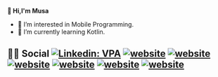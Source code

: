   **👋 Hi,I'm Musa**
- 👀 I’m interested in Mobile Programming.
- 🌱 I’m currently learning Kotlin.

## [](#-social)<g-emoji class="g-emoji" alias="man" fallback-src="https://github.githubassets.com/images/icons/emoji/unicode/1f468.png">👨</g-emoji><g-emoji class="g-emoji" alias="woman" fallback-src="https://github.githubassets.com/images/icons/emoji/unicode/1f469.png">👩</g-emoji> Social [![Linkedin: VPA](https://camo.githubusercontent.com/a493f6833f99fb3c85788d6d9305e6b7a42b838e5ee5d138fd9a8214a7e77472/68747470733a2f2f696d672e736869656c64732e696f2f62616467652f6c696e6b6564696e2d2532333030373742352e7376673f267374796c653d666f722d7468652d6261646765266c6f676f3d6c696e6b6564696e266c6f676f436f6c6f723d7768697465)](https://www.linkedin.com/in/kenan-deniz/) [![website](https://camo.githubusercontent.com/7322db84176db5dc9251dfb20c55a8ce6183576480b513dc27d0fe2c29c10b2e/68747470733a2f2f696d672e736869656c64732e696f2f62616467652f2532302d6d79253230736974652d2532333144413146323f267374796c653d666f722d7468652d6261646765266c6f676f436f6c6f723d7768697465)](http://www.kenandeniz.com.tr) [![website](https://camo.githubusercontent.com/00c397ebfb4bb9e2635bb5efbd06e09a1ddead080a116dd2a9a3a36733cb226e/68747470733a2f2f696d672e736869656c64732e696f2f62616467652f737461636b6f766572666c6f772d6338643665352e7376673f267374796c653d666f722d7468652d6261646765266c6f676f3d737461636b6f766572666c6f77266c6f676f436f6c6f723d6f72616e6765)](https://stackoverflow.com/users/14359078/xkendx) [![website](https://camo.githubusercontent.com/5244a89d88933cc218c3f18d734cdf11a5e63b350c6b500516f2e9cbf43edde9/68747470733a2f2f696d672e736869656c64732e696f2f62616467652f746563682d737461636b2d3036393066612e7376673f267374796c653d666f722d7468652d6261646765266c6f676f436f6c6f723d7768697465)](https://stackshare.io/xkendx/my-stack) [![website](https://camo.githubusercontent.com/2db82b0eba73fc2dba642d70a943562cdd5c7b83df1742323a9a91b01464ff08/68747470733a2f2f696d672e736869656c64732e696f2f62616467652f737461636b2d73686172652d6537346333632e7376673f267374796c653d666f722d7468652d6261646765266c6f676f436f6c6f723d7768697465)](https://stackshare.io/xkendx/my-stack) [![website](https://camo.githubusercontent.com/b010174bf1db503c35a1e9ca24ca85ccf11ba79f0db19e3ce7bab1a86e8b9616/68747470733a2f2f696d672e736869656c64732e696f2f62616467652f676d61696c2d6631663266362e7376673f267374796c653d666f722d7468652d6261646765266c6f676f3d676d61696c266c6f676f436f6c6f723d726564)](mailto:kendentry@gmail.com) [![website](https://camo.githubusercontent.com/7848a11c0890b40f0c7ef42b8a3ddb41d343b5705d18cf2ae8d4a3fdad63993a/68747470733a2f2f696d672e736869656c64732e696f2f62616467652f2532302d6d656469756d2d626c61636b3f267374796c653d666f722d7468652d6261646765266c6f676f436f6c6f723d7768697465)](https://medium.com/@xkendx)


<!---
- 📫 To reach me 
Musa4113/Musa4113 is a ✨ special ✨ repository because its `README.md` (this file) appears on your GitHub profile.
You can click the Preview link to take a look at your changes.
--->
